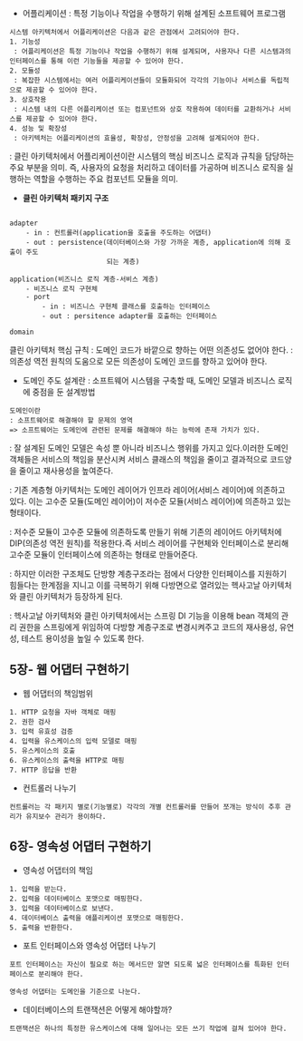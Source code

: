 
- 어플리케이션
: 특정 기능이나 작업을 수행하기 위해 설계된 소프트웨어 프로그램

```
시스템 아키텍처에서 어플리케이션은 다음과 같은 관점에서 고려되어야 한다.
1. 기능성
 : 어플리케이션은 특정 기능이나 작업을 수행하기 위해 설계되며, 사용자나 다른 시스템과의 인터페이스를 통해 이런 기능들을 제공할 수 있어야 한다. 
2. 모듈성
 : 복잡한 시스템에서는 여러 어플리케이션들이 모듈화되어 각각의 기능이나 서비스를 독립적으로 제공할 수 있어야 한다.
3. 상호작용
 : 시스템 내의 다른 어플리케이션 또는 컴포넌트와 상호 작용하여 데이터를 교환하거나 서비스를 제공할 수 있어야 한다.
4. 성능 및 확장성
 : 아키텍처는 어플리케이션의 효율성, 확장성, 안정성을 고려해 설계되어야 한다.
```

: 클린 아키텍처에서 어플리케이션이란 시스템의 핵심 비즈니스 로직과 규칙을 담당하는 주요 부분을 의미. 즉, 사용자의 요청을 처리하고 데이터를 가공하며 비즈니스 로직을 실행하는 역할을 수행하는 주요 컴포넌트 모듈을 의미.

- **클린 아키텍처 패키지 구조**
```

adapter 
	- in : 컨트롤러(application을 호출을 주도하는 어댑터)
	- out : persistence(데이터베이스와 가장 가까운 계층, application에 의해 호출이 주도
						되는 계층)

application(비즈니스 로직 계층-서비스 계층)
	- 비즈니스 로직 구현체 
	- port 
		- in : 비즈니스 구현체 클래스를 호출하는 인터페이스
		- out : persitence adapter를 호출하는 인터페이스 

domain

```

클린 아키텍처 핵심 규칙
: 도메인 코드가 바깥으로 향하는 어떤 의존성도 없어야 한다.
: 의존성 역전 원칙의 도움으로 모든 의존성이 도메인 코드를 향하고 있어야 한다.

- 도메인 주도 설계란
: 소프트웨어 시스템을 구축할 때, 도메인 모델과 비즈니스 로직에 중점을 둔 설계방법
```
도메인이란
: 소프트웨어로 해결해야 할 문제의 영역
=> 소프트웨어는 도메인에 관련된 문제를 해결해야 하는 능력에 존재 가치가 있다.
```
: 잘 설계된 도메인 모델은 속성 뿐 아니라 비즈니스 행위를 가지고 있다.이러한 도메인 객체들은 서비스의 책임을 분산시켜 서비스 클래스의 책임을 줄이고 결과적으로 코드양을 줄이고 재사용성을 높여준다.

: 기존 계층형 아키텍처는 도메인 레이어가 인프라 레이어(서비스 레이어)에 의존하고 있다. 이는 고수준 모듈(도메인 레이어)이 저수준 모듈(서비스 레이어)에 의존하고 있는 형태이다. 

: 저수준 모듈이 고수준 모듈에 의존하도록 만들기 위해 기존의 레이어드 아키텍처에 DIP(의존성 역전 원칙)를 적용한다.즉 서비스 레이어를 구현체와 인터페이스로 분리해 고수준 모듈이 인터페이스에 의존하는 형태로 만들어준다.

: 하지만 이러한 구조체도 단방향 계층구조라는 점에서 다양한 인터페이스를 지원하기 힘들다는 한계점을 지니고 이를 극복하기 위해 다방면으로 열려있는 헥사고날 아키텍처와 클린 아키텍처가 등장하게 된다. 

: 헥사고날 아키텍처와 클린 아키텍처에서는 스프링 DI 기능을 이용해 bean 객체의 관리 권한을 스프링에게 위임하여 다방향 계층구조로 변경시켜주고 코드의  재사용성, 유연성, 테스트 용이성을 높일 수 있도록 한다. 


## 5장- 웹 어댑터 구현하기
- 웹 어댑터의 책임범위
```
1. HTTP 요청을 자바 객체로 매핑
2. 권한 검사
3. 입력 유효성 검증
4. 입력을 유스케이스의 입력 모델로 매핑
5. 유스케이스의 호출
6. 유스케이스의 출력을 HTTP로 매핑
7. HTTP 응답을 반환
```

- 컨트롤러 나누기
```
컨트롤러는 각 패키지 별로(기능별로) 각각의 개별 컨트롤러를 만들어 쪼개는 방식이 추후 관리가 유지보수 관리가 용이하다.
```

## 6장- 영속성 어댑터 구현하기
- 영속성 어댑터의 책임
```
1. 입력을 받는다.
2. 입력을 데이터베이스 포맷으로 매핑한다.
3. 입력을 데이터베이스로 보낸다.
4. 데이터베이스 출력을 애플리케이션 포맷으로 매핑한다.
5. 출력을 반환한다. 
```

- 포트 인터페이스와 영속성 어댑터 나누기
```
포트 인터페이스는 자신이 필요로 하는 메서드만 알면 되도록 넓은 인터페이스를 특화된 인터페이스로 분리해야 한다.

영속성 어댑터는 도메인을 기준으로 나눈다.
```

- 데이터베이스의 트랜잭션은 어떻게 해야할까?
```
트랜잭션은 하나의 특정한 유스케이스에 대해 일어나는 모든 쓰기 작업에 걸쳐 있어야 한다.
```
